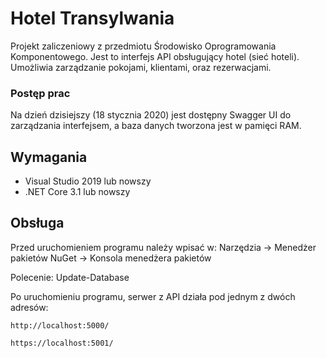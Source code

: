 # Hotel Transylwania
Projekt zaliczeniowy z przedmiotu Środowisko Oprogramowania Komponentowego. Jest to interfejs API obsługujący hotel (sieć hoteli). Umożliwia zarządzanie pokojami, klientami, oraz rezerwacjami.

### Postęp prac
Na dzień dzisiejszy (18 stycznia 2020) jest dostępny Swagger UI do zarządzania interfejsem, a baza danych tworzona jest w pamięci RAM.

## Wymagania
* Visual Studio 2019 lub nowszy
* .NET Core 3.1 lub nowszy

## Obsługa
Przed uruchomieniem programu należy wpisać w:
  Narzędzia -> Menedżer pakietów NuGet -> Konsola menedżera pakietów
  
Polecenie:
  Update-Database

Po uruchomieniu programu, serwer z API działa pod jednym z dwóch adresów:
```
http://localhost:5000/
```
```
https://localhost:5001/
```
